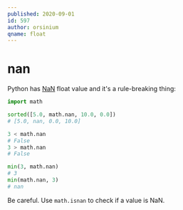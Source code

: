 ```yaml
---
published: 2020-09-01
id: 597
author: orsinium
qname: float
---
```


# nan

Python has [NaN](https://t.me/pythonetc/561) float value and it's a rule-breaking thing:

```python
import math

sorted([5.0, math.nan, 10.0, 0.0])
# [5.0, nan, 0.0, 10.0]

3 < math.nan
# False
3 > math.nan
# False

min(3, math.nan)
# 3
min(math.nan, 3)
# nan
```

Be careful. Use `math.isnan` to check if a value is NaN.
